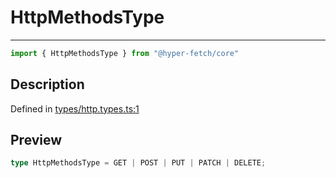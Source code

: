 

# HttpMethodsType

<div class="api-docs__separator" data-reactroot="">

---

</div><div class="api-docs__import" data-reactroot="">

```ts
import { HttpMethodsType } from "@hyper-fetch/core"
```

</div><div class="api-docs__section">

## Description

</div><div class="api-docs__description"><span class="api-docs__do-not-parse">



</span></div><p class="api-docs__definition">

Defined in [types/http.types.ts:1](https://github.com/BetterTyped/hyper-fetch/blob/c746dc1f/packages/core/src/types/http.types.ts#L1)

</p><div class="api-docs__section">

## Preview

</div><div class="api-docs__preview type single">

```ts
type HttpMethodsType = GET | POST | PUT | PATCH | DELETE;
```

</div>